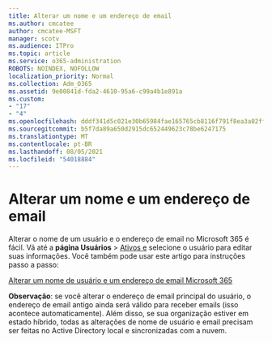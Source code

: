 ```yaml
---
title: Alterar um nome e um endereço de email
ms.author: cmcatee
author: cmcatee-MSFT
manager: scotv
ms.audience: ITPro
ms.topic: article
ms.service: o365-administration
ROBOTS: NOINDEX, NOFOLLOW
localization_priority: Normal
ms.collection: Adm_O365
ms.assetid: 9e00841d-fda2-4610-95a6-c99a4b1e891a
ms.custom:
- "17"
- "4"
ms.openlocfilehash: dddf341d5c021e30b65984fae165765cb8116f791f8ea3a02ff70f27e73c19f7
ms.sourcegitcommit: b5f7da89a650d2915dc652449623c78be6247175
ms.translationtype: MT
ms.contentlocale: pt-BR
ms.lasthandoff: 08/05/2021
ms.locfileid: "54018884"
---
```

# <a name="change-a-name-and-email-address"></a>Alterar um nome e um endereço de email

Alterar o nome de um usuário e o endereço de email no Microsoft 365 é fácil. Vá até a **página Usuários** \> [Ativos e](https://go.microsoft.com/fwlink/p/?linkid=834822) selecione o usuário para editar suas informações. Você também pode usar este artigo para instruções passo a passo:
  
[Alterar um nome de usuário e um endereço de email Microsoft 365](https://docs.microsoft.com/microsoft-365/admin/add-users/change-a-user-name-and-email-address)
  
 **Observação**: se você alterar o endereço de email principal do usuário, o endereço de email antigo ainda será válido para receber emails (isso acontece automaticamente). Além disso, se sua organização estiver em estado híbrido, todas as alterações de nome de usuário e email precisam ser feitas no Active Directory local e sincronizadas com a nuvem.